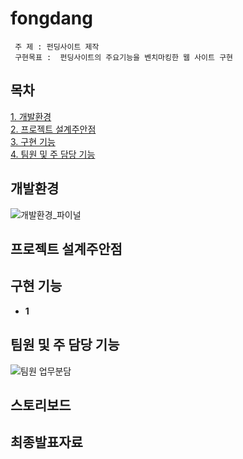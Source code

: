 # fongdang

```
 주 제 : 펀딩사이트 제작
 구현목표 :  펀딩사이트의 주요기능을 벤치마킹한 웹 사이트 구현
```
## 목차
[1. 개발환경](#개발환경)  
[2. 프로젝트 설계주안점](#프로젝트-설계주안점)  
[3. 구현 기능](#구현-기능)  
[4. 팀원 및 주 담당 기능](#팀원-및-주-담당-기능) 

## 개발환경
![개발환경_파이널](https://user-images.githubusercontent.com/98323305/194753386-a7ab8c89-1351-4f42-b6f1-767cf00ed570.jpg)

## 프로젝트 설계주안점

## 구현 기능
+ **1**

## 팀원 및 주 담당 기능

![팀원 업무분담](https://user-images.githubusercontent.com/98323305/194753654-3c48a05d-f411-48b3-b75f-2616390671a3.jpg)


## 스토리보드

## 최종발표자료
  
  
